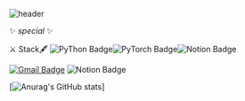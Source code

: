 ![header](https://capsule-render.vercel.app/api?type=waving&color=gradient&height=350&section=header&text=✋Sumsum%20Oksusu👌&fontSize=90)

✨ _special_ ✨

⚔ Stack🖋
![PyThon Badge](https://img.shields.io/badge/Study-yellow?style=flat-square&logo=Notion&logoColor=white&link=https://www.notion.so/Doyeon-Study-8bed26644d1e42109980d0e9dcb3102f)![PyTorch Badge](https://img.shields.io/badge/Study-yellow?style=flat-square&logo=Notion&logoColor=white&link=https://www.notion.so/Doyeon-Study-8bed26644d1e42109980d0e9dcb3102f)![Notion Badge](https://img.shields.io/badge/Study-yellow?style=flat-square&logo=Notion&logoColor=white&link=https://www.notion.so/Doyeon-Study-8bed26644d1e42109980d0e9dcb3102f)

[![Gmail Badge](https://img.shields.io/badge/Gmail-d14836?style=flat-square&logo=Gmail&logoColor=white&link=mailto:mari970@naver.com)](mailto:mari970@naver.com) 
![Notion Badge](https://img.shields.io/badge/Study-yellow?style=flat-square&logo=Notion&logoColor=white&link=https://www.notion.so/Doyeon-Study-8bed26644d1e42109980d0e9dcb3102f)

[![Anurag's GitHub stats](https://github-readme-stats.vercel.app/api?username=dodoyeon&&show_icons=true&theme=cobalt)]

